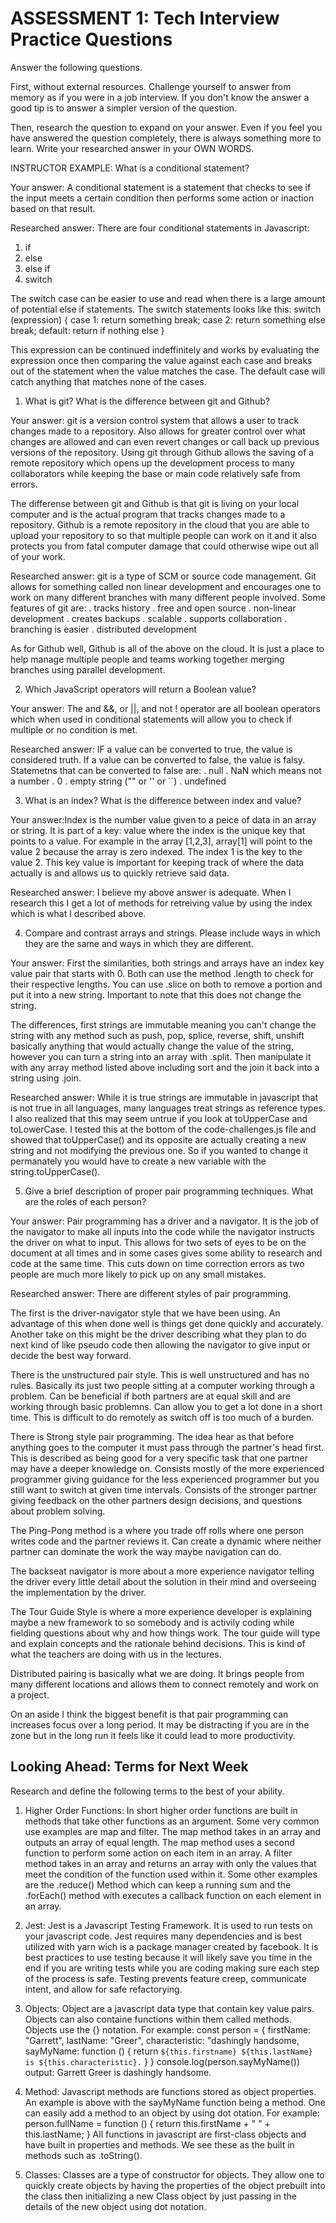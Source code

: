 # ASSESSMENT 1: Tech Interview Practice Questions

Answer the following questions.

First, without external resources. Challenge yourself to answer from memory as if you were in a job interview. If you don't know the answer a good tip is to answer a simpler version of the question.

Then, research the question to expand on your answer. Even if you feel you have answered the question completely, there is always something more to learn. Write your researched answer in your OWN WORDS.

INSTRUCTOR EXAMPLE: What is a conditional statement?

Your answer: A conditional statement is a statement that checks to see if the input meets a certain condition then performs some action or inaction based on that result. 

Researched answer: There are four conditional statements in Javascript:
1. if
2. else
3. else if
4. switch

The switch case can be easier to use and read when there is a large amount of potential else if statements. The switch statements looks like this:
switch (expression) {
    case 1: 
        return something
        break;
    case 2:
        return something else
        break;
    default:
        return if nothing else
}

This expression can be continued indeffinitely and works by evaluating the expression once then comparing the value against each case and breaks out of the statement when the value matches the case. The default case will catch anything that matches none of the cases.

1. What is git? What is the difference between git and Github?

Your answer: git is a version control system that allows a user to track changes made to a repository. Also allows for greater control over what changes are allowed and can even revert changes or call back up previous versions of the repository. Using git through Github allows the saving of a remote repository which opens up the development process to many collaborators while keeping the base or main code relatively safe from errors. 

The differense between git and Github is that git is living on your local computer and is the actual program that tracks changes made to a repository. Github is a remote repository in the cloud that you are able to upload your repository to so that multiple people can work on it and it also protects you from fatal computer damage that could otherwise wipe out all of your work.

Researched answer: git is a type of SCM or source code management. Git allows for something called non linear development and encourages one to work on many different branches with many different people involved. Some features of git are:
. tracks history
. free and open source
. non-linear development
. creates backups
. scalable
. supports collaboration
. branching is easier
. distributed development

As for Github well, Github is all of the above on the cloud. It is just a place to help manage multiple people and teams working together merging branches using parallel development.

2. Which JavaScript operators will return a Boolean value?

Your answer: The and &&, or ||, and not ! operator are all boolean operators which when used in conditional statements will allow you to check if multiple or no condition is met.

Researched answer: IF a value can be converted to true, the value is considered truth. If a value can be converted to false, the value is falsy.
Statemetns that can be converted to false are:
. null
. NaN which means not a number
. 0
. empty string ("" or '' or ``)
. undefined

3. What is an index? What is the difference between index and value?

Your answer:Index is the number value given to a peice of data in an array or string. It is part of a key: value where the index is the unique key that points to a value. For example in the array [1,2,3], array[1] will point to the value 2 because the array is zero indexed. The index 1 is the key to the value 2. This key value is important for keeping track of where the data actually is and allows us to quickly retrieve said data.

Researched answer: I believe my above answer is adequate. When I research this I get a lot of methods for retreiving value by using the index which is what I described above.

4. Compare and contrast arrays and strings. Please include ways in which they are the same and ways in which they are different.

Your answer: First the similarities, both strings and arrays have an index key value pair that starts with 0. Both can use the method .length to check for their respective lengths. You can use .slice on both to remove a portion and put it into a new string. Important to note that this does not change the string.

The differences, first strings are immutable meaning you can't change the string with any method such as push, pop, splice, reverse, shift, unshift basically anything that would actually change the value of the string, however you can turn a string into an array with .split. Then manipulate it with any array method listed above including sort and the join it back into a string using .join.

Researched answer: While it is true strings are immutable in javascript that is not true in all languages, many languages treat strings as reference types. I also realized that this may seem untrue if you look at toUpperCase and toLowerCase. I tested this at the bottom of the code-challenges.js file and showed that toUpperCase() and its opposite are actually creating a new string and not modifying the previous one. So if you wanted to change it permanately you would have to create a new variable with the string.toUpperCase().


5. Give a brief description of proper pair programming techniques. What are the roles of each person?

Your answer: Pair programming has a driver and a navigator. It is the job of the navigator to make all inputs into the code while the navigator instructs the driver on what to input. This allows for two sets of eyes to be on the document at all times and in some cases gives some ability to research and code at the same time. This cuts down on time correction errors as two people are much more likely to pick up on any small mistakes.

Researched answer: There are different styles of pair programming. 

The first is the driver-navigator style that we have been using. An advantage of this when done well is things get done quickly and accurately. Another take on this might be the driver describing what they plan to do next kind of like pseudo code then allowing the navigator to give input or decide the best way forward.

There is the unstructured pair style. This is well unstructured and has no rules. Basically its just two people sitting at a computer working through a problem. Can be beneficial if both partners are at equal skill and are working through basic problemns. Can allow you to get a lot done in a short time. This is difficult to do remotely as switch off is too much of a burden.

There is Strong style pair programming. The idea hear as that before anything goes to the computer it must pass through the partner's head first. This is described as being good for a very specific task that one partner may have a deeper knowledge on. Consists mostly of the more experienced programmer giving guidance for the less experienced programmer but you still want to switch at given time intervals. Consists of the stronger partner giving feedback on the other partners design decisions, and questions about problem solving. 

The Ping-Pong method is a where you trade off rolls where one person writes code and the partner reviews it. Can create a dynamic where neither partner can dominate the work the way maybe navigation can do.

The backseat navigator is more about a more experience navigator telling the driver every little detail about the solution in their mind and overseeing the implementation by the driver.

The Tour Guide Style is where a more experience developer is explaining maybe a new framework to so somebody and is activily coding while fielding questions about why and how things work. The tour guide will type and explain concepts and the rationale behind decisions. This is kind of what the teachers are doing with us in the lectures.

Distributed pairing is basically what we are doing. It brings people from many different locations and allows them to connect remotely and work on a project.

On an aside I think the biggest benefit is that pair programming can increases focus over a long period. It may be distracting if you are in the zone but in the long run it feels like it could lead to more productivity.



## Looking Ahead: Terms for Next Week

Research and define the following terms to the best of your ability.

1. Higher Order Functions: In short higher order functions are built in methods that take other functions as an argument. Some very common use examples are map and filter. The map method takes in an array and outputs an array of equal length. The map method uses a second function to perform some action on each item in an array.  A filter method takes in an array and returns an array with only the values that meet the condition of the function used within it. Some other examples are the .reduce() Method which can keep a running sum and the .forEach() method with executes a callback function on each element in an array.

2. Jest: Jest is a Javascript Testing Framework. It is used to run tests on your javascript code. Jest requires many dependencies and is best utilized with yarn wich is a package manager created by facebook. It is best practices to use testing because it will likely save you time in the end if you are writing tests while you are coding making sure each step of the process is safe. Testing prevents feature creep, communicate intent, and allow for safe refactorying. 

3. Objects: Object are a javascript data type that contain key value pairs. Objects can also containe functions within them called methods. Objects use the {} notation. For example:
const person = {
    firstName: "Garrett",
    lastName: "Greer",
    characteristic: "dashingly handsome,
    sayMyName: function () {
        return `${this.firstname} ${this.lastName} is ${this.characteristic}.`
    }
}
console.log(person.sayMyName())
output: Garrett Greer is dashingly handsome.

4. Method: Javascript methods are functions stored as object properties. An example is above with the sayMyName function being a method. One can easily add a method to an object by using dot otation. For example:
person.fullName = function () {
    return this.firstName + " " + this.lastName;
}
All functions in javascript are first-class objects and have built in properties and methods. We see these as the built in methods such as .toString().

5. Classes: Classes are a type of constructor for objects. They allow one to quickly create objects by having the properties of the object prebuilt into the class then initializing a new Class object by just passing in the details of the new object using dot notation. 
